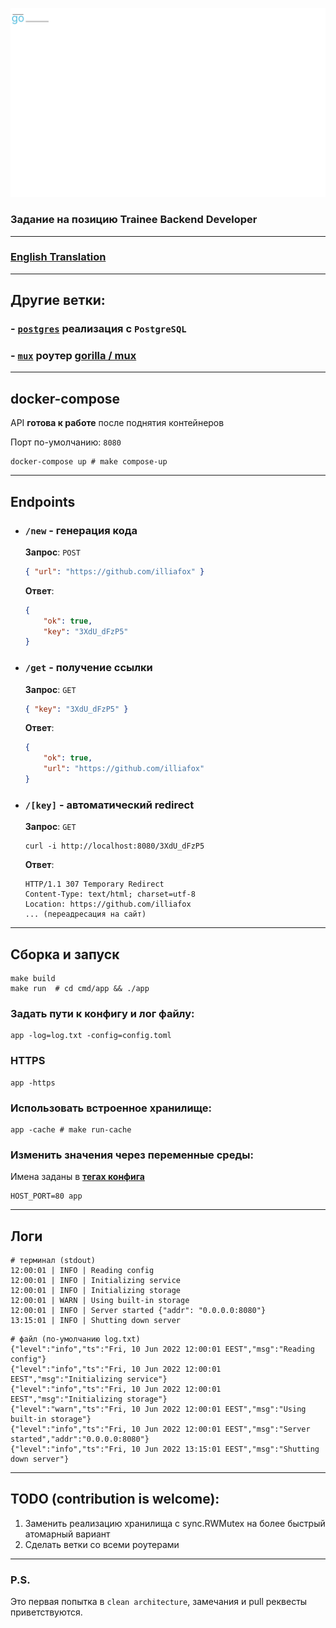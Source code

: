 ![Logo](./logo.svg)
### Задание на позицию Trainee Backend Developer


---

### [English Translation](./readme.md)

---

## Другие ветки:

### - [`postgres`](https://github.com/illiafox/url-short-api/tree/pg) реализация с `PostgreSQL`
### - [`mux`](https://github.com/illiafox/url-short-api/tree/mux)  роутер [gorilla / mux](https://github.com/gorilla/mux)

--- 

## docker-compose

API **готова к работе** после поднятия контейнеров 

Порт по-умолчанию: `8080`

```shell
docker-compose up # make compose-up
```

---

## Endpoints

- ### `/new` - генерация кода
    **Запрос**: `POST`
    ```json
    { "url": "https://github.com/illiafox" }
    ```
    **Ответ**:
    ```json
    {
        "ok": true,
        "key": "3XdU_dFzP5"
    }
    ```
  
- ### `/get` - получение ссылки
    **Запрос**: `GET`
    ```json
    { "key": "3XdU_dFzP5" }
    ```
    **Ответ**:
    ```json
    {
        "ok": true,
        "url": "https://github.com/illiafox"
    }
    ```
- ### `/[key]` - автоматический redirect
    **Запрос**: `GET`
    ```shell
    curl -i http://localhost:8080/3XdU_dFzP5
    ```
    **Ответ**:
    ```shell
    HTTP/1.1 307 Temporary Redirect
    Content-Type: text/html; charset=utf-8
    Location: https://github.com/illiafox
    ... (переадресация на сайт)
    ```


---

## Сборка и запуск

```shell
make build
make run  # cd cmd/app && ./app
```

### Задать пути к конфигу и лог файлу:
```shell
app -log=log.txt -config=config.toml
```

### HTTPS
```shell
app -https
```

### Использовать встроенное хранилище:
```shell
app -cache # make run-cache
```

### Изменить значения через переменные среды:
Имена заданы в **[тегах конфига](app/internal/config/struct.go)**
```shell
HOST_PORT=80 app
```

--- 

## Логи

```shell
# терминал (stdout)
12:00:01 | INFO | Reading config
12:00:01 | INFO | Initializing service
12:00:01 | INFO | Initializing storage
12:00:01 | WARN | Using built-in storage
12:00:01 | INFO | Server started {"addr": "0.0.0.0:8080"}
13:15:01 | INFO | Shutting down server
```
```shell
# файл (по-умолчанию log.txt)
{"level":"info","ts":"Fri, 10 Jun 2022 12:00:01 EEST","msg":"Reading config"}
{"level":"info","ts":"Fri, 10 Jun 2022 12:00:01 EEST","msg":"Initializing service"}
{"level":"info","ts":"Fri, 10 Jun 2022 12:00:01 EEST","msg":"Initializing storage"}
{"level":"warn","ts":"Fri, 10 Jun 2022 12:00:01 EEST","msg":"Using built-in storage"}
{"level":"info","ts":"Fri, 10 Jun 2022 12:00:01 EEST","msg":"Server started","addr":"0.0.0.0:8080"}
{"level":"info","ts":"Fri, 10 Jun 2022 13:15:01 EEST","msg":"Shutting down server"}
```

---

## TODO (contribution is welcome):
1. Заменить реализацию хранилища с sync.RWMutex на более быстрый атомарный вариант
2. Сделать ветки со всеми роутерами

---

### P.S. 
Это первая попытка в `clean architecture`, замечания и pull реквесты приветствуются.
